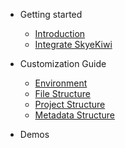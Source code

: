 - Getting started
  - [Introduction](intro.md)
  - [Integrate SkyeKiwi](usage.md)

- Customization Guide
  
  - [Environment](environment.md)
  - [File Structure](structure.md)
  - [Project Structure](project.md)
  - [Metadata Structure](metadata.md)

- Demos

